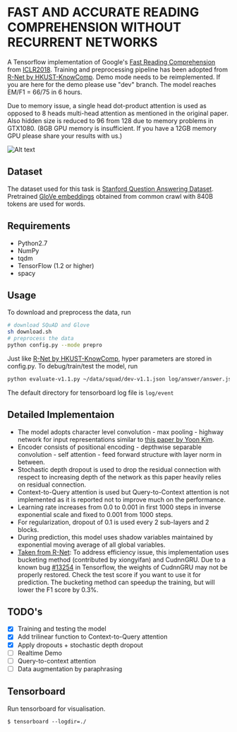 # FAST AND ACCURATE READING COMPREHENSION WITHOUT RECURRENT NETWORKS
A Tensorflow implementation of Google's [Fast Reading Comprehension](https://openreview.net/pdf?id=B14TlG-RW) from [ICLR2018](https://openreview.net/forum?id=B14TlG-RW).
Training and preprocessing pipeline has been adopted from [R-Net by HKUST-KnowComp](https://github.com/HKUST-KnowComp/R-Net). Demo mode needs to be reimplemented. If you are here for the demo please use "dev" branch. The model reaches EM/F1 = 66/75 in 6 hours.

Due to memory issue, a single head dot-product attention is used as opposed to 8 heads multi-head attention as mentioned in the original paper. Also hidden size is reduced to 96 from 128 due to memory problems in GTX1080. (8GB GPU memory is insufficient. If you have a 12GB memory GPU please share your results with us.)

![Alt text](/../master/screenshots/figure.png?raw=true "Network Outline")

## Dataset
The dataset used for this task is [Stanford Question Answering Dataset](https://rajpurkar.github.io/SQuAD-explorer/).
Pretrained [GloVe embeddings](https://nlp.stanford.edu/projects/glove/) obtained from common crawl with 840B tokens are used for words.

## Requirements
  * Python2.7
  * NumPy
  * tqdm
  * TensorFlow (1.2 or higher)
  * spacy

## Usage

To download and preprocess the data, run

```bash
# download SQuAD and Glove
sh download.sh
# preprocess the data
python config.py --mode prepro
```

Just like [R-Net by HKUST-KnowComp](https://github.com/HKUST-KnowComp/R-Net), hyper parameters are stored in config.py. To debug/train/test the model, run

```bash
python evaluate-v1.1.py ~/data/squad/dev-v1.1.json log/answer/answer.json
```

The default directory for tensorboard log file is `log/event`

## Detailed Implementaion

  * The model adopts character level convolution - max pooling - highway network for input representations similar to [this paper by Yoon Kim](https://arxiv.org/pdf/1508.06615.pdf).
  * Encoder consists of positional encoding - depthwise separable convolution - self attention - feed forward structure with layer norm in between.
  * Stochastic depth dropout is used to drop the residual connection with respect to increasing depth of the network as this paper heavily relies on residual connection.
  * Context-to-Query attention is used but Query-to-Context attention is not implemented as it is reported not to improve much on the performance.
  * Learning rate increases from 0.0 to 0.001 in first 1000 steps in inverse exponential scale and fixed to 0.001 from 1000 steps.
  * For regularization, dropout of 0.1 is used every 2 sub-layers and 2 blocks.
  * During prediction, this model uses shadow variables maintained by exponential moving average of all global variables.
  * [Taken from R-Net](https://github.com/HKUST-KnowComp/R-Net): To address efficiency issue, this implementation uses bucketing method (contributed by xiongyifan) and CudnnGRU. Due to a known bug [#13254](https://github.com/tensorflow/tensorflow/issues/13254) in Tensorflow, the weights of CudnnGRU may not be properly restored. Check the test score if you want to use it for prediction. The bucketing method can speedup the training, but will lower the F1 score by 0.3%.


## TODO's
- [x] Training and testing the model
- [x] Add trilinear function to Context-to-Query attention
- [x] Apply dropouts + stochastic depth dropout
- [ ] Realtime Demo
- [ ] Query-to-context attention
- [ ] Data augmentation by paraphrasing

## Tensorboard
Run tensorboard for visualisation.
```shell
$ tensorboard --logdir=./
```
